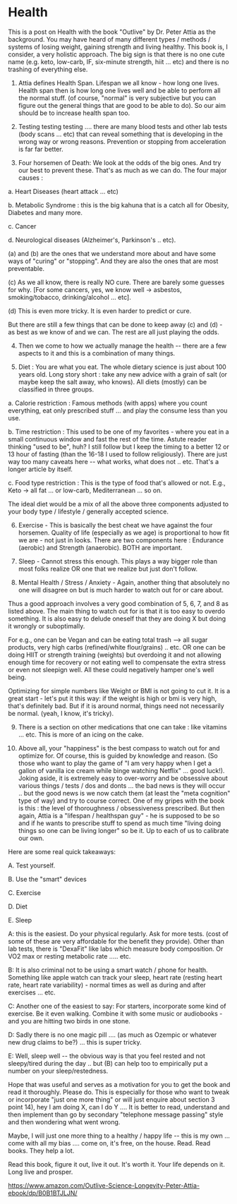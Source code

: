 # Health

This is a post on Health with the book "Outlive" by Dr. Peter Attia as the background. You may have heard of many different types / methods / systems of losing weight, gaining strength and living healthy. This book is, I consider, a very holistic approach. The big sign is that there is no one cute name (e.g. keto, low-carb, IF, six-minute strength, hiit ... etc) and there is no trashing of everything else.

1. Attia defines Health Span. Lifespan we all know - how long one lives. Health span then is how long one lives well and be able to perform all the normal stuff. (of course, "normal" is very subjective but you can figure out the general things that are good to be able to do). So our aim should be to increase health span too.

2. Testing testing testing .... there are many blood tests and other lab tests (body scans ... etc) that can reveal something that is developing in the wrong way or wrong reasons. Prevention or stopping from acceleration is far far better.

3. Four horsemen of Death: We look at the odds of the big ones. And try our best to prevent these. That's as much as we can do. The four major causes :

a. Heart Diseases (heart attack ... etc)

b. Metabolic Syndrome : this is the big kahuna that is a catch all for Obesity, Diabetes and many more.

c. Cancer

d. Neurological diseases (Alzheimer's, Parkinson's .. etc).

(a) and (b) are the ones that we understand more about and have some ways of "curing" or "stopping". And they are also the ones that are most preventable.

(c) As we all know, there is really NO cure. There are barely some guesses for why. [For some cancers, yes, we know well -> asbestos, smoking/tobacco, drinking/alcohol ... etc].

(d) This is even more tricky. It is even harder to predict or cure.

But there are still a few things that can be done to keep away (c) and (d) - as best as we know of and we can. The rest are all just playing the odds.

4. Then we come to how we actually manage the health -- there are a few aspects to it and this is a combination of many things. 

5. Diet : You are what you eat. The whole dietary science is just about 100 years old. Long story short : take any new advice with a grain of salt (or maybe keep the salt away, who knows). All diets (mostly) can be classified in three groups.

a. Calorie restriction : Famous methods (with apps) where you count everything, eat only prescribed stuff ... and play the consume less than you use.

b. Time restriction : This used to be one of my favorites - where you eat in a small continuous window and fast the rest of the time. Astute reader thinking "used to be", huh? I still follow but I keep the timing to a better 12 or 13 hour of fasting (than the 16-18 I used to follow religiously). There are just way too many caveats here -- what works, what does not .. etc. That's a longer article by itself.

c. Food type restriction : This is the type of food that's allowed or not. E.g., Keto -> all fat ... or low-carb, Mediterranean ... so on.

The ideal diet would be a mix of all the above three components adjusted to your body type / lifestyle / generally accepted science.

6. Exercise - This is basically the best cheat we have against the four horsemen. Quality of life (especially as we age) is proportional to how fit we are - not just in looks. There are two components here : Endurance (aerobic) and Strength (anaerobic). BOTH are important.

7. Sleep - Cannot stress this enough. This plays a way bigger role than most folks realize OR one that we realize but just don't follow.

8. Mental Health / Stress / Anxiety - Again, another thing that absolutely no one will disagree on but is much harder to watch out for or care about.

Thus a good approach involves a very good combination of 5, 6, 7, and 8 as listed above. The main thing to watch out for is that it is too easy to overdo something. It is also easy to delude oneself that they are doing X but doing it wrongly or suboptimally.

For e.g., one can be Vegan and can be eating total trash --> all sugar products, very high carbs (refined/white flour/grains) .. etc.  OR one can be doing HIIT or strength training (weights) but overdoing it and not allowing enough time for recovery or not eating well to compensate the extra stress or even not sleepign well. All these could negatively hamper one's well being.

Optimizing for simple numbers like Weight or BMI is not going to cut it. It is a great start - let's put it this way: if the weight is high or bmi is very high, that's definitely bad. But if it is around normal, things need not necessarily be normal. (yeah, I know, it's tricky).

9. There is a section on other medications that one can take : like vitamins ... etc. This is more of an icing on the cake.

10. Above all, your "happiness" is the best compass to watch out for and optimize for. Of course, this is guided by knowledge and reason. (So those who want to play the game of "I am very happy when I get a gallon of vanilla ice cream while binge watching Netflix" ... good luck!). Joking aside, it is extremely easy to over-worry and be obsessive about various things / tests / dos and donts ... the bad news is they will occur .. but the good news is we now catch them (at least the "meta cognition" type of way) and try to course correct. One of my gripes with the book is this : the level of thoroughness / obsessiveness prescribed. But then again, Attia is a "lifespan / healthspan guy" - he is supposed to be so and if he wants to prescribe stuff to spend as much time "living doing things so one can be living longer" so be it. Up to each of us to calibrate our own.

Here are some real quick takeaways:

A. Test yourself.

B. Use the "smart" devices

C. Exercise

D. Diet

E. Sleep

A: this is the easiest. Do your physical regularly. Ask for more tests. (cost of some of these are very affordable for the benefit they provide). Other than lab tests, there is "DexaFit" like labs which measure body composition. Or VO2 max or resting metabolic rate ..... etc.

B: It is also criminal not to be using a smart watch / phone for health. Something like apple watch can track your sleep, heart rate (resting heart rate, heart rate variability) - normal times as well as during and after exercises ... etc.

C: Another one of the easiest to say: For starters, incorporate some kind of exercise. Be it even walking. Combine it with some music or audiobooks - and you are hitting two birds in one stone.

D: Sadly there is no one magic pill .... (as much as Ozempic or whatever new drug claims to be?) ... this is super tricky.

E: Well, sleep well -- the obvious way is that you feel rested and not sleepy/tired during the day .. but (B) can help too to empirically put a number on your sleep/restedness.

Hope that was useful and serves as a motivation for you to get the book and read it thoroughly. Please do. This is especially for those who want to tweak or incorporate "just one more thing" or will just enquire about section 3 point 14), hey I am doing X, can I do Y .... It is better to read, understand and then implement than go by secondary "telephone message passing" style and then wondering what went wrong.

Maybe, I will just one more thing to a healthy / happy life -- this is my own ... come with all my bias .... come on, it's free, on the house. Read. Read books. They help a lot.

Read this book, figure it out, live it out. It's worth it. Your life depends on it. Long live and prosper.

https://www.amazon.com/Outlive-Science-Longevity-Peter-Attia-ebook/dp/B0B1BTJLJN/
